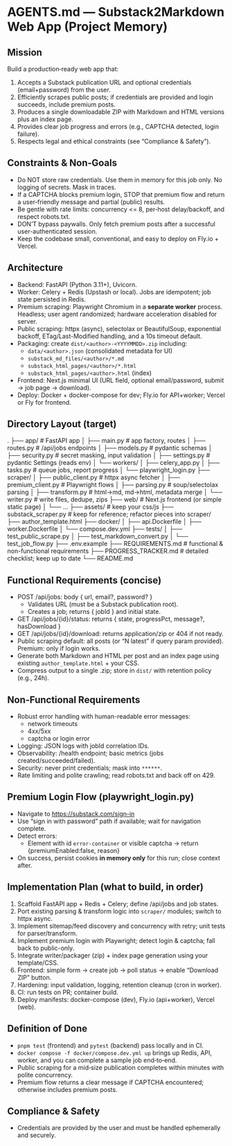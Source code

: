 # AGENTS.md — Substack2Markdown Web App (Project Memory)

## Mission
Build a production‑ready web app that:
1) Accepts a Substack publication URL and optional credentials (email+password) from the user.
2) Efficiently scrapes public posts; if credentials are provided and login succeeds, include premium posts.
3) Produces a single downloadable ZIP with Markdown and HTML versions plus an index page.
4) Provides clear job progress and errors (e.g., CAPTCHA detected, login failure).
5) Respects legal and ethical constraints (see “Compliance & Safety”).

## Constraints & Non‑Goals
- Do NOT store raw credentials. Use them in memory for this job only. No logging of secrets. Mask in traces.
- If a CAPTCHA blocks premium login, STOP that premium flow and return a user‑friendly message and partial (public) results.
- Be gentle with rate limits: concurrency <= 8, per‑host delay/backoff, and respect robots.txt.
- DON’T bypass paywalls. Only fetch premium posts after a successful user-authenticated session.
- Keep the codebase small, conventional, and easy to deploy on Fly.io + Vercel.

## Architecture
- Backend: FastAPI (Python 3.11+), Uvicorn.
- Worker: Celery + Redis (Upstash or local). Jobs are idempotent; job state persisted in Redis.
- Premium scraping: Playwright Chromium in a **separate worker** process. Headless; user agent randomized; hardware acceleration disabled for server.
- Public scraping: httpx (async), selectolax or BeautifulSoup, exponential backoff, ETag/Last-Modified handling, and a 10s timeout default.
- Packaging: create `dist/<author>-<YYYYMMDD>.zip` including:
  - `data/<author>.json` (consolidated metadata for UI)
  - `substack_md_files/<author>/*.md`
  - `substack_html_pages/<author>/*.html`
  - `substack_html_pages/<author>.html` (index)
- Frontend: Next.js minimal UI (URL field, optional email/password, submit -> job page -> download).
- Deploy: Docker + docker-compose for dev; Fly.io for API+worker; Vercel or Fly for frontend.

## Directory Layout (target)
.
├── app/                       # FastAPI app
│   ├── main.py                # app factory, routes
│   ├── routes.py              # /api/jobs endpoints
│   ├── models.py              # pydantic schemas
│   ├── security.py            # secret masking, input validation
│   ├── settings.py            # pydantic Settings (reads env)
│   └── workers/
│       ├── celery_app.py
│       ├── tasks.py           # queue jobs, report progress
│       └── playwright_login.py
├── scraper/
│   ├── public_client.py       # httpx async fetcher
│   ├── premium_client.py      # Playwright flows
│   ├── parsing.py             # soup/selectolax parsing
│   ├── transform.py           # html→md, md→html, metadata merge
│   └── writer.py              # write files, dedupe, zips
├── web/                       # Next.js frontend (or simple static page)
│   └── ...
├── assets/                    # keep your css/js
├── substack_scraper.py        # keep for reference; refactor pieces into scraper/
├── author_template.html
├── docker/
│   ├── api.Dockerfile
│   ├── worker.Dockerfile
│   └── compose.dev.yml
├── tests/
│   ├── test_public_scrape.py
│   ├── test_markdown_convert.py
│   └── test_job_flow.py
├── .env.example
├── REQUIREMENTS.md            # functional & non-functional requirements
├── PROGRESS_TRACKER.md        # detailed checklist; keep up to date
└── README.md

## Functional Requirements (concise)
- POST /api/jobs: body { url, email?, password? }
  - Validates URL (must be a Substack publication root).
  - Creates a job; returns { jobId } and initial state.
- GET /api/jobs/{id}/status: returns { state, progressPct, message?, hasDownload }
- GET /api/jobs/{id}/download: returns application/zip or 404 if not ready.
- Public scraping default: all posts (or “N latest” if query param provided). Premium: only if login works.
- Generate both Markdown and HTML per post and an index page using existing `author_template.html` + your CSS.
- Compress output to a single .zip; store in `dist/` with retention policy (e.g., 24h).

## Non-Functional Requirements
- Robust error handling with human-readable error messages:
  - network timeouts
  - 4xx/5xx
  - captcha or login error
- Logging: JSON logs with jobId correlation IDs.
- Observability: /health endpoint; basic metrics (jobs created/succeeded/failed).
- Security: never print credentials; mask into `******`.
- Rate limiting and polite crawling; read robots.txt and back off on 429.

## Premium Login Flow (playwright_login.py)
- Navigate to https://substack.com/sign-in
- Use “sign in with password” path if available; wait for navigation complete.
- Detect errors:
  - Element with id `error-container` or visible captcha → return {premiumEnabled:false, reason}
- On success, persist cookies **in memory only** for this run; close context after.

## Implementation Plan (what to build, in order)
1) Scaffold FastAPI app + Redis + Celery; define /api/jobs and job states.
2) Port existing parsing & transform logic into `scraper/` modules; switch to httpx async.
3) Implement sitemap/feed discovery and concurrency with retry; unit tests for parser/transform.
4) Implement premium login with Playwright; detect login & captcha; fall back to public-only.
5) Integrate writer/packager (zip) + index page generation using your template/CSS.
6) Frontend: simple form → create job → poll status → enable “Download ZIP” button.
7) Hardening: input validation, logging, retention cleanup (cron in worker).
8) CI: run tests on PR; container build.
9) Deploy manifests: docker-compose (dev), Fly.io (api+worker), Vercel (web).

## Definition of Done
- `pnpm test` (frontend) and `pytest` (backend) pass locally and in CI.
- `docker compose -f docker/compose.dev.yml up` brings up Redis, API, worker, and you can complete a sample job end‑to‑end.
- Public scraping for a mid‑size publication completes within minutes with polite concurrency.
- Premium flow returns a clear message if CAPTCHA encountered; otherwise includes premium posts.

## Compliance & Safety
- Credentials are provided by the user and must be handled ephemerally and securely.

